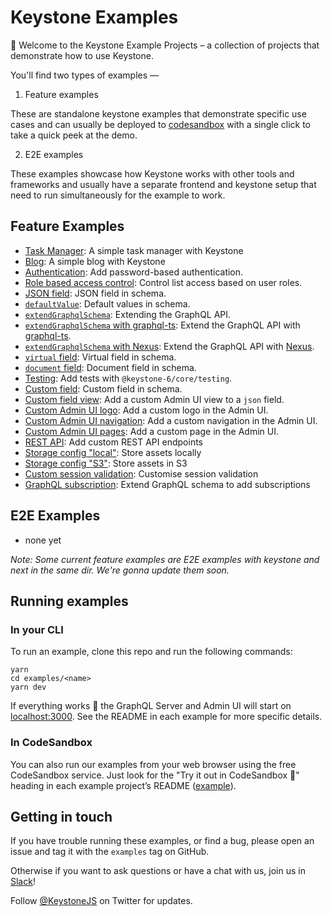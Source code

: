 # Keystone Examples

👋 Welcome to the Keystone Example Projects – a collection of projects that demonstrate how to use Keystone.

You'll find two types of examples —

1. Feature examples

These are standalone keystone examples that demonstrate specific use cases and can usually be deployed to [codesandbox](https://codesandbox.io) with a single click to take a quick peek at the demo.

2. E2E examples

These examples showcase how Keystone works with other tools and frameworks and usually have a separate frontend and keystone setup that need to run simultaneously for the example to work.

## Feature Examples

- [Task Manager](./task-manager): A simple task manager with Keystone
- [Blog](./blog): A simple blog with Keystone
- [Authentication](./with-auth): Add password-based authentication.
- [Role based access control](./roles): Control list access based on user roles.
- [JSON field](./json): JSON field in schema.
- [`defaultValue`](./default-values): Default values in schema.
- [`extendGraphqlSchema`](./extend-graphql-schema): Extending the GraphQL API.
- [`extendGraphqlSchema` with graphql-ts](./extend-graphql-schema-graphql-ts): Extend the GraphQL API with [graphql-ts](https://github.com/Thinkmill/graphql-ts).
- [`extendGraphqlSchema` with Nexus](./extend-graphql-schema-nexus): Extend the GraphQL API with [Nexus](https://nexusjs.org/).
- [`virtual` field](./virtual-field): Virtual field in schema.
- [`document` field](./document-field): Document field in schema.
- [Testing](./testing): Add tests with `@keystone-6/core/testing`.
- [Custom field](./custom-field): Custom field in schema.
- [Custom field view](./custom-field-view): Add a custom Admin UI view to a `json` field.
- [Custom Admin UI logo](./custom-admin-ui-logo): Add a custom logo in the Admin UI.
- [Custom Admin UI navigation](./custom-admin-ui-navigation): Add a custom navigation in the Admin UI.
- [Custom Admin UI pages](./custom-admin-ui-pages): Add a custom page in the Admin UI.
- [REST API](./rest-api): Add custom REST API endpoints
- [Storage config "local"](./assets-local): Store assets locally
- [Storage config "S3"](./assets-s3): Store assets in S3
- [Custom session validation](./assets-s3): Customise session validation
- [GraphQL subscription](./extend-graphql-subscriptions): Extend GraphQL schema to add subscriptions

## E2E Examples

- none yet

_Note: Some current feature examples are E2E examples with keystone and next in the same dir. We're gonna update them soon._

## Running examples

### In your CLI

To run an example, clone this repo and run the following commands:

```shell
yarn
cd examples/<name>
yarn dev
```

If everything works 🤞 the GraphQL Server and Admin UI will start on [localhost:3000](http://localhost:3000).
See the README in each example for more specific details.

### In CodeSandbox

You can also run our examples from your web browser using the free CodeSandbox service. Just look for the "Try it out in CodeSandbox 🧪" heading in each example project’s README ([example](https://github.com/keystonejs/keystone/tree/main/examples/task-manager#try-it-out-in-codesandbox-)).

## Getting in touch

If you have trouble running these examples, or find a bug, please open an issue and tag it with the `examples` tag on GitHub.

Otherwise if you want to ask questions or have a chat with us, join us in [Slack](http://slack.keystonejs.com/)!

Follow [@KeystoneJS](https://twitter.com/keystonejs) on Twitter for updates.
